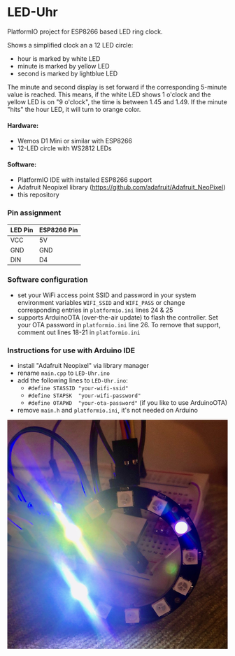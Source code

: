# LED-Uhr

PlatformIO project for ESP8266 based LED ring clock.

Shows a simplified clock an a 12 LED circle:
- hour is marked by white LED
- minute is marked by yellow LED
- second is marked by lightblue LED

The minute and second display is set forward if the corresponding 5-minute value is reached.
This means, if the white LED shows 1 o'clock and the yellow LED is on "9 o'clock", the time
is between 1.45 and 1.49.
If the minute "hits" the hour LED, it will turn to orange color.


#### Hardware:

* Wemos D1 Mini or similar with ESP8266
* 12-LED circle with WS2812 LEDs

#### Software:

* PlatformIO IDE with installed ESP8266 support
* Adafruit Neopixel library (https://github.com/adafruit/Adafruit_NeoPixel)
* this repository

### Pin assignment

| LED Pin |	ESP8266 Pin |
| ------- | ----------- |
| VCC |	5V |
| GND |	GND |
| DIN |	D4 |

### Software configuration

* set your WiFi access point SSID and password in your system environment variables `WIFI_SSID` and `WIFI_PASS` or change corresponding entries
in `platformio.ini` lines 24 & 25
* supports ArduinoOTA (over-the-air update) to flash the controller. Set your OTA password in `platformio.ini`
line 26. To remove that support, comment out lines 18-21 in `platformio.ini`
 
### Instructions for use with Arduino IDE

* install "Adafruit Neopixel" via library manager
* rename `main.cpp` to `LED-Uhr.ino`
* add the following lines to `LED-Uhr.ino`:
    * `#define STASSID "your-wifi-ssid"`
    * `#define STAPSK  "your-wifi-password"`
    * `#define OTAPWD  "your-ota-password"` (if you like to use ArduinoOTA)
* remove `main.h` and `platformio.ini`, it's not needed on Arduino


![alt text](https://github.com/alexandermainz/LED-Uhr/blob/master/LED-Uhr-2.jpeg "LED circle clock")
